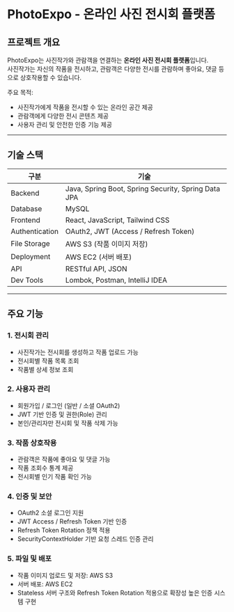 # PhotoExpo - 온라인 사진 전시회 플랫폼

## 프로젝트 개요

PhotoExpo는 사진작가와 관람객을 연결하는 **온라인 사진 전시회 플랫폼**입니다.  
사진작가는 자신의 작품을 전시하고, 관람객은 다양한 전시를 관람하며 좋아요, 댓글 등으로 상호작용할 수 있습니다.

주요 목적:

- 사진작가에게 작품을 전시할 수 있는 온라인 공간 제공
- 관람객에게 다양한 전시 콘텐츠 제공
- 사용자 관리 및 안전한 인증 기능 제공

---

## 기술 스택

| 구분             | 기술                                                  |
|----------------|-----------------------------------------------------|
| Backend        | Java, Spring Boot, Spring Security, Spring Data JPA |
| Database       | MySQL                                               |
| Frontend       | React, JavaScript, Tailwind CSS                     |
| Authentication | OAuth2, JWT (Access / Refresh Token)                |
| File Storage   | AWS S3 (작품 이미지 저장)                                  |
| Deployment     | AWS EC2 (서버 배포)                                     |
| API            | RESTful API, JSON                                   |
| Dev Tools      | Lombok, Postman, IntelliJ IDEA                      |

---

## 주요 기능

### 1. 전시회 관리

- 사진작가는 전시회를 생성하고 작품 업로드 가능
- 전시회별 작품 목록 조회
- 작품별 상세 정보 조회

### 2. 사용자 관리

- 회원가입 / 로그인 (일반 / 소셜 OAuth2)
- JWT 기반 인증 및 권한(Role) 관리
- 본인/관리자만 전시회 및 작품 삭제 가능

### 3. 작품 상호작용

- 관람객은 작품에 좋아요 및 댓글 가능
- 작품 조회수 통계 제공
- 전시회별 인기 작품 확인 가능

### 4. 인증 및 보안

- OAuth2 소셜 로그인 지원
- JWT Access / Refresh Token 기반 인증
- Refresh Token Rotation 정책 적용
- SecurityContextHolder 기반 요청 스레드 인증 관리

### 5. 파일 및 배포

- 작품 이미지 업로드 및 저장: AWS S3
- 서버 배포: AWS EC2
- Stateless 서버 구조와 Refresh Token Rotation 적용으로 확장성 높은 인증 시스템 구현
